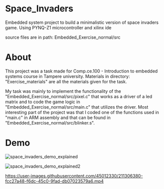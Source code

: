 # Space_Invaders
Embedded system project to build a minimalistic version of space invaders game.  Using PYNQ-Z1 microcontroller and xilinx ide

source files are in path: Embedded_Exercise_normal/src

# About
This project was a task made for Comp.ce.100 - Introduction to embedded systems course in Tampere university. Materials in directory: "Exercise_materials" are all the materials given for the task. 

My task was mainly to implement the functionality of the "Embedded_Exercise_normal/src/pixel.c" that works as a driver of a led matrix and to code the game logic in  "Embedded_Exercise_normal/src/main.c" that utilizes the driver. Most interesting part of the project was that I coded one of the functions used in "main.c" in ARM assembly and that can be found in "Embedded_Exercise_normal/src/blinker.s".

# Demo
![space_invaders_demo_explained](https://user-images.githubusercontent.com/45012330/211307959-59b992ec-c3f9-485a-9ef8-b9e9bdd353ac.png)

![space_invaders_demo_explained2](https://user-images.githubusercontent.com/45012330/211307974-e25a3cde-eb17-4032-88e0-9eeddc6387bd.png)

https://user-images.githubusercontent.com/45012330/211306380-fcc27a48-f6dc-45c0-9fad-db07023579a6.mp4

